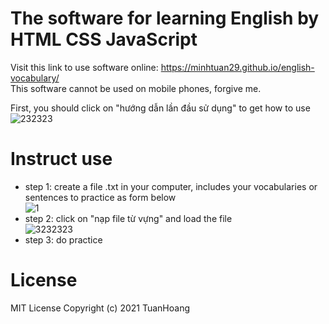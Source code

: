 
# The software for learning English by HTML CSS JavaScript  
Visit this link to use software online: https://minhtuan29.github.io/english-vocabulary/  
This software cannot be used on mobile phones, forgive me.  
  
First, you should click on "hướng dẫn lần đầu sử dụng" to get how to use  
![232323](https://user-images.githubusercontent.com/86332370/146686750-2c29e8cb-3457-4b6d-98c0-f46506da4ccc.PNG)

# Instruct use
- step 1: create a file .txt in your computer, includes your vocabularies or sentences to practice as form below  
![1](https://user-images.githubusercontent.com/86332370/146686650-0a4cad7b-eab2-43a7-b141-a7dc922276b9.PNG)
- step 2: click on "nạp file từ vựng" and load the file  
![3232323](https://user-images.githubusercontent.com/86332370/146686530-d77f5808-d9c2-488e-9e71-c24f6e9347f0.PNG)
- step 3: do practice
# License
 MIT License
Copyright (c) 2021 TuanHoang 
